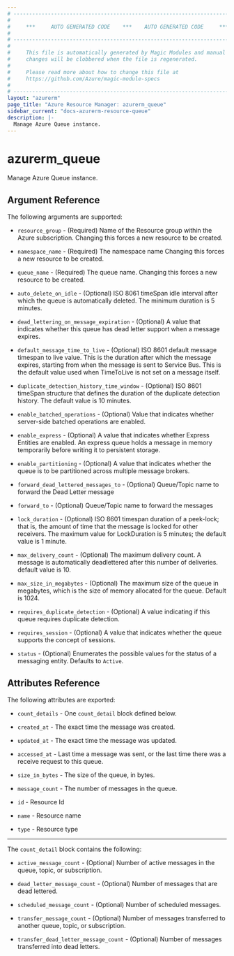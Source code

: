 ```yaml
---
# ----------------------------------------------------------------------------
#
#     ***     AUTO GENERATED CODE    ***    AUTO GENERATED CODE     ***
#
# ----------------------------------------------------------------------------
#
#     This file is automatically generated by Magic Modules and manual
#     changes will be clobbered when the file is regenerated.
#
#     Please read more about how to change this file at
#     https://github.com/Azure/magic-module-specs
#
# ----------------------------------------------------------------------------
layout: "azurerm"
page_title: "Azure Resource Manager: azurerm_queue"
sidebar_current: "docs-azurerm-resource-queue"
description: |-
  Manage Azure Queue instance.
---
```


# azurerm_queue

Manage Azure Queue instance.


## Argument Reference

The following arguments are supported:

* `resource_group` - (Required) Name of the Resource group within the Azure subscription. Changing this forces a new resource to be created.

* `namespace_name` - (Required) The namespace name Changing this forces a new resource to be created.

* `queue_name` - (Required) The queue name. Changing this forces a new resource to be created.

* `auto_delete_on_idle` - (Optional) ISO 8061 timeSpan idle interval after which the queue is automatically deleted. The minimum duration is 5 minutes.

* `dead_lettering_on_message_expiration` - (Optional) A value that indicates whether this queue has dead letter support when a message expires.

* `default_message_time_to_live` - (Optional) ISO 8601 default message timespan to live value. This is the duration after which the message expires, starting from when the message is sent to Service Bus. This is the default value used when TimeToLive is not set on a message itself.

* `duplicate_detection_history_time_window` - (Optional) ISO 8601 timeSpan structure that defines the duration of the duplicate detection history. The default value is 10 minutes.

* `enable_batched_operations` - (Optional) Value that indicates whether server-side batched operations are enabled.

* `enable_express` - (Optional) A value that indicates whether Express Entities are enabled. An express queue holds a message in memory temporarily before writing it to persistent storage.

* `enable_partitioning` - (Optional) A value that indicates whether the queue is to be partitioned across multiple message brokers.

* `forward_dead_lettered_messages_to` - (Optional) Queue/Topic name to forward the Dead Letter message

* `forward_to` - (Optional) Queue/Topic name to forward the messages

* `lock_duration` - (Optional) ISO 8601 timespan duration of a peek-lock; that is, the amount of time that the message is locked for other receivers. The maximum value for LockDuration is 5 minutes; the default value is 1 minute.

* `max_delivery_count` - (Optional) The maximum delivery count. A message is automatically deadlettered after this number of deliveries. default value is 10.

* `max_size_in_megabytes` - (Optional) The maximum size of the queue in megabytes, which is the size of memory allocated for the queue. Default is 1024.

* `requires_duplicate_detection` - (Optional) A value indicating if this queue requires duplicate detection.

* `requires_session` - (Optional) A value that indicates whether the queue supports the concept of sessions.

* `status` - (Optional) Enumerates the possible values for the status of a messaging entity. Defaults to `Active`.

## Attributes Reference

The following attributes are exported:

* `count_details` - One `count_detail` block defined below.

* `created_at` - The exact time the message was created.

* `updated_at` - The exact time the message was updated.

* `accessed_at` - Last time a message was sent, or the last time there was a receive request to this queue.

* `size_in_bytes` - The size of the queue, in bytes.

* `message_count` - The number of messages in the queue.

* `id` - Resource Id

* `name` - Resource name

* `type` - Resource type


---

The `count_detail` block contains the following:

* `active_message_count` - (Optional) Number of active messages in the queue, topic, or subscription.

* `dead_letter_message_count` - (Optional) Number of messages that are dead lettered.

* `scheduled_message_count` - (Optional) Number of scheduled messages.

* `transfer_message_count` - (Optional) Number of messages transferred to another queue, topic, or subscription.

* `transfer_dead_letter_message_count` - (Optional) Number of messages transferred into dead letters.

